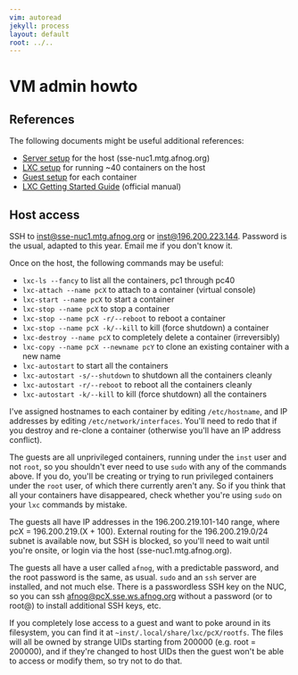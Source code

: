 ```yaml
---
vim: autoread
jekyll: process
layout: default
root: ../..
---
```


# VM admin howto

## References

The following documents might be useful additional references:

* [Server setup](../server/index.html) for the host (sse-nuc1.mtg.afnog.org)
* [LXC setup](../lxc/index.html) for running ~40 containers on the host
* [Guest setup](../guest/index.html) for each container
* [LXC Getting Started Guide](https://linuxcontainers.org/lxc/getting-started/) (official manual)

## Host access

SSH to inst@sse-nuc1.mtg.afnog.org or inst@196.200.223.144.
Password is the usual, adapted to this year. Email me if you don't know it.

Once on the host, the following commands may be useful:

* `lxc-ls --fancy` to list all the containers, pc1 through pc40
* `lxc-attach --name pcX` to attach to a container (virtual console)
* `lxc-start --name pcX` to start a container
* `lxc-stop --name pcX` to stop a container
* `lxc-stop --name pcX -r/--reboot` to reboot a container
* `lxc-stop --name pcX -k/--kill` to kill (force shutdown) a container
* `lxc-destroy --name pcX` to completely delete a container (irreversibly)
* `lxc-copy --name pcX --newname pcY` to clone an existing container with a new name
* `lxc-autostart` to start all the containers
* `lxc-autostart -s/--shutdown` to shutdown all the containers cleanly
* `lxc-autostart -r/--reboot` to reboot all the containers cleanly
* `lxc-autostart -k/--kill` to kill (force shutdown) all the containers

I've assigned hostnames to each container by editing `/etc/hostname`, and IP addresses by editing `/etc/network/interfaces`.
You'll need to redo that if you destroy and re-clone a container (otherwise you'll have an IP address conflict).

The guests are all unprivileged containers, running under the `inst` user and not `root`, so
you shouldn't ever need to use `sudo` with any of the commands above. If you do, you'll be
creating or trying to run privileged containers under the `root` user, of which there currently
aren't any. So if you think that all your containers have disappeared, check whether you're using
`sudo` on your `lxc` commands by mistake.

The guests all have IP addresses in the 196.200.219.101-140 range, where pcX = 196.200.219.(X + 100).
External routing for the 196.200.219.0/24 subnet is available now, but SSH is blocked, so you'll need to
wait until you're onsite, or login via the host (sse-nuc1.mtg.afnog.org).

The guests all have a user called `afnog`, with a predictable password, and the root password is the same, as usual.
`sudo` and an `ssh` server are installed, and not much else. There is a passwordless SSH key on the NUC, so you
can ssh afnog@pcX.sse.ws.afnog.org without a password (or to root@) to install additional SSH keys, etc.

If you completely lose access to a guest and want to poke around in its filesystem, you can find it at
`~inst/.local/share/lxc/pcX/rootfs`. The files will all be owned by strange UIDs starting from 200000 (e.g.
root = 200000), and if they're changed to host UIDs then the guest won't be able to access or modify them,
so try not to do that.

